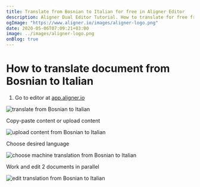 ```yaml
---
title: Translate from Bosnian to Italian for free in Aligner Editor
description: Aligner Dual Editor Tutorial. How to translate for free from Bosnian to Italian. Aligner is multilingual document management platform. 
ogImage: "https://www.aligner.io/images/aligner-logo.png"
date: 2020-05-06T07:09:21+03:00
image: ../images/aligner-logo.png
onBlog: true
---
```


# How to translate document from Bosnian to Italian

1. Go to editor at [app.aligner.io](https://app.aligner.io "Aligner App web page")

![translate from Bosnian to Italian](../aligner-blank-editor.png "translate from Bosnian to Italian")

Copy-paste content or upload content

![upload content from Bosnian to Italian](../aligner-uploaded-document.png "upload content from Bosnian to Italian")

Choose desired language

![choose machine translation from Bosnian to Italian](../aligner-language-dropdown.png "choose machine translation from Bosnian to Italian")

Work and edit 2 documents in parallel

![edit translation from Bosnian to Italian](../aligner-double-sitded-editor.png "edit translation from Bosnian to Italian")

